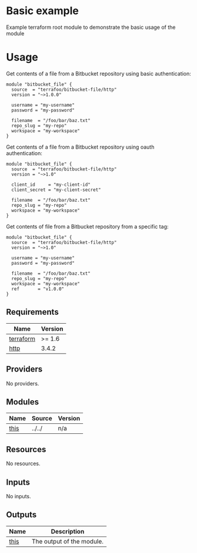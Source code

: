 # Basic example

Example terraform root module to demonstrate the basic usage of the module

# Usage

Get contents of a file from a Bitbucket repository using basic authentication:
```hcl
module "bitbucket_file" {
  source  = "terrafoo/bitbucket-file/http"
  version = "~>1.0.0"

  username = "my-username"
  password = "my-password"

  filename  = "/foo/bar/baz.txt"
  repo_slug = "my-repo"
  workspace = "my-workspace"
}
```

Get contents of a file from a Bitbucket repository using oauth authentication:
```hcl
module "bitbucket_file" {
  source  = "terrafoo/bitbucket-file/http"
  version = "~>1.0"

  client_id     = "my-client-id"
  client_secret = "my-client-secret"

  filename  = "/foo/bar/baz.txt"
  repo_slug = "my-repo"
  workspace = "my-workspace"
}
```

Get contents of file from a Bitbucket repository from a specific tag:
```hcl
module "bitbucket_file" {
  source  = "terrafoo/bitbucket-file/http"
  version = "~>1.0"

  username = "my-username"
  password = "my-password"

  filename  = "/foo/bar/baz.txt"
  repo_slug = "my-repo"
  workspace = "my-workspace"
  ref       = "v1.0.0"
}
```

<!-- BEGINNING OF PRE-COMMIT-TERRAFORM DOCS HOOK -->
## Requirements

| Name | Version |
|------|---------|
| <a name="requirement_terraform"></a> [terraform](#requirement\_terraform) | >= 1.6 |
| <a name="requirement_http"></a> [http](#requirement\_http) | 3.4.2 |

## Providers

No providers.

## Modules

| Name | Source | Version |
|------|--------|---------|
| <a name="module_this"></a> [this](#module\_this) | ../../ | n/a |

## Resources

No resources.

## Inputs

No inputs.

## Outputs

| Name | Description |
|------|-------------|
| <a name="output_this"></a> [this](#output\_this) | The output of the module. |
<!-- END OF PRE-COMMIT-TERRAFORM DOCS HOOK -->
